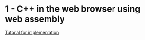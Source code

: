 # 1 - C++ in the web browser using web assembly

[Tutorial for implementation](https://www.wasm.builders/gunjan_0307/c-in-the-web-browser-using-web-assembly-4b7e)

